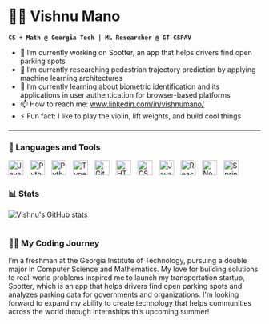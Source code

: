 # 🧙‍♂️ Vishnu Mano

**`CS + Math @ Georgia Tech | ML Researcher @ GT CSPAV`**

- 🔭 I’m currently working on Spotter, an app that helps drivers find open parking spots
- 🧪 I’m currently researching pedestrian trajectory prediction by applying machine learning architectures
- 🌱 I’m currently learning about biometric identification and its applications in user authentication for browser-based platforms
- 📫 How to reach me: www.linkedin.com/in/vishnumano/
- ⚡ Fun fact: I like to play the violin, lift weights, and build cool things

---

### 🧰 Languages and Tools

<img align="left" alt="Java" width="30px" style="padding-right:10px;" src="https://cdn.jsdelivr.net/gh/devicons/devicon/icons/java/java-original.svg"/>
<img align="left" alt="Python" width="30px" style="padding-right:10px;" src="https://cdn.jsdelivr.net/gh/devicons/devicon/icons/python/python-plain.svg" />
<img align="left" alt="Python" width="30px" style="padding-right:10px;" src="https://cdn.jsdelivr.net/gh/devicons/devicon@latest/icons/cplusplus/cplusplus-original.svg" />
<img align="left" alt="TypeScript" width="30px" style="padding-right:10px;" src="https://cdn.jsdelivr.net/gh/devicons/devicon/icons/typescript/typescript-plain.svg" />
<img align="left" alt="Git" width="30px" style="padding-right:10px;" src="https://cdn.jsdelivr.net/gh/devicons/devicon/icons/git/git-original.svg" />
<img align="left" alt="HTML" width="30px" style="padding-right:10px;" src="https://cdn.jsdelivr.net/gh/devicons/devicon/icons/html5/html5-plain.svg" />
<img align="left" alt="CSS" width="30px" style="padding-right:10px;" src="https://cdn.jsdelivr.net/gh/devicons/devicon/icons/css3/css3-plain.svg" />
<img align="left" alt="JavaScript" width="30px" style="padding-right:10px;" src="https://cdn.jsdelivr.net/gh/devicons/devicon/icons/javascript/javascript-plain.svg" />
<img align="left" alt="React" width="30px" style="padding-right:10px;" src="https://cdn.jsdelivr.net/gh/devicons/devicon/icons/react/react-original.svg" />
<img align="left" alt="NodeJS" width="30px" style="padding-right:10px;" src="https://cdn.jsdelivr.net/gh/devicons/devicon/icons/nodejs/nodejs-original.svg" />
<img align="left" alt="Spring" width="30px" style="padding-right:10px;" src="https://cdn.jsdelivr.net/gh/devicons/devicon@latest/icons/arduino/arduino-plain.svg" />
<br />

#
### 📊 Stats

[![Vishnu's GitHub stats](https://github-readme-stats.vercel.app/api?username=vishnumano)](https://github.com/vishnumano/github-readme-stats)

#
### 👨‍💻 My Coding Journey
I’m a freshman at the Georgia Institute of Technology, pursuing a double major in Computer Science and Mathematics. My love for building solutions to real-world problems inspired me to launch my transportation startup, Spotter, which is an app that helps drivers find open parking spots and analyzes parking data for governments and organizations. I'm looking forward to expand my ability to create technology that helps communities across the world through internships this upcoming summer!

[website]: https://vishnumano.com/
[linkedin]: https://www.linkedin.com/in/vishnumano/
